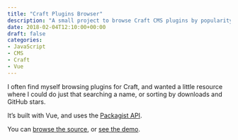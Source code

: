 ```yaml
---
title: "Craft Plugins Browser"
description: "A small project to browse Craft CMS plugins by popularity."
date: 2018-02-04T12:10:00+00:00
draft: false
categories: 
- JavaScript
- CMS
- Craft
- Vue
---
```

<p>I often find myself browsing plugins for Craft, and wanted a little resource where I could do just that searching a name, or sorting by downloads and GitHub stars.</p>
<p>It&#8217;s built with Vue, and uses the <a href="https://packagist.org/apidoc" rel="noopener" target="_blank">Packagist API</a>.</p>
<p>You can <a href="https://github.com/tjFogarty/craft-plugins" target="_blank" rel="noopener">browse the source</a>, or <a href="https://codepen.io/tjFogarty/project/full/ZdYLPK/" target="_blank" rel="noopener">see the demo</a>.</p>